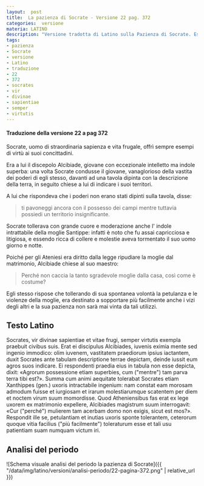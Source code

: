 ```yaml
---
layout:  post
title:  La pazienza di Socrate - Versione 22 pag. 372
categories:  versione
materia: LATINO
description: "Versione tradotta di Latino sulla Pazienza di Socrate. Esercizio 22 a pagina 372."
tags:
- pazienza
- Socrate
- versione
- Latino
- traduzione
- 22
- 372
- socrates
- vir
- divinae
- sapientiae
- semper
- virtutis
---
```


#### Traduzione della versione 22 a pag 372


Socrate, uomo di straordinaria sapienza e vita frugale, offrì sempre esempi di virtù ai suoi concittadini. 


Era a lui il discepolo Alcibiade, giovane con eccezionale intelletto ma indole superba: una volta Socrate condusse il giovane, vanaglorioso della vastita dei poderi di egli stesso, davanti ad una tavola dipinta con la descrizione della terra, in seguito chiese a lui di indicare i suoi territori. 


A lui che rispondeva che  i poderi non erano stati dipinti sulla tavola, disse: 

> ti pavoneggi ancora con il possesso dei campi mentre tuttavia possiedi un territorio insignificante.

Socrate tollerava con grande cuore e moderazione anche l' indole intrattabile della moglie Santippe: infatti è noto che fu assai capricciosa  e litigiosa, e  essendo ricca di collere e molestie aveva tormentato il suo uomo giorno e notte.


Poiché per gli Ateniesi era diritto dalla legge ripudiare la moglie dal matrimonio, Alcibiade chiese al suo maestro: 

> Perché non caccia la tanto sgradevole moglie dalla casa, così come è costume? 

Egli stesso rispose che tollerando di sua spontanea volontà la petulanza e le violenze della moglie, era destinato a sopportare più facilmente anche i vizi degli altri e la sua pazienza non sarà mai vinta da tali utilizzi.

## Testo Latino

Socrates, vir divinae sapientiae et vitae frugi, semper virtutis exempla praebuit civibus suis. Erat ei discipulus Alcibiades, iuvenis eximia mente sed ingenio immodico: olim iuvenem, vastitatem praediorum ipsius iactantem, duxit Socrates ante tabulam descriptione terrae depictam, deinde iussit eum agros suos indicare. Ei respondenti praedia eius in tabula non esse depicta, dixit: «Agrorum possessione etiam superbies, cum ("mentre") tam parva terra tibi est?». Summa cum animi aequitate tolerabat Socrates etiam Xanthippes (gen.) uxoris intractabile ingenium: nam constat eam morosam admodum fuisse et iurgiosam et irarum molestiarumque scatentem per diem et noctem virum suum momordisse. Quod Atheniensibus fas erat ex lege uxorem ex matrimonio expellere, Alcibiades magistrum suum interrogavit: «Cur ("perché") mulierem tam acerbam domo non exigis, sicut est mos?». Respondit ille se, petulantiam et inutias uxoris sponte tolerantem, ceterorum quoque vitia facilius ("più facilmente") toleraturum esse et tali usu patientiam suam numquam victum iri.

## Analisi del periodo

![Schema visuale analisi del periodo la pazienza di Socrate]({{ "/data/img/latino/versioni/analisi-periodo/22-pagina-372.png" | relative_url }})